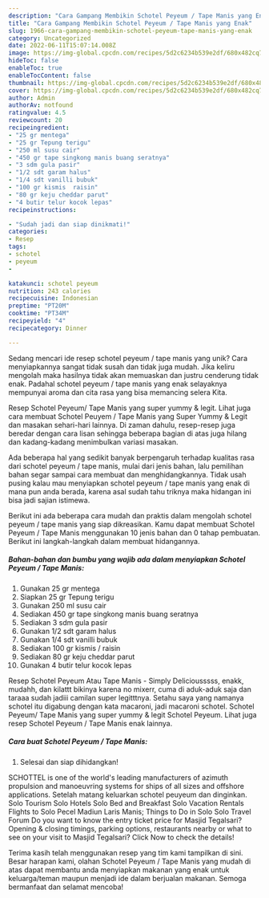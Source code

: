 ```yaml
---
description: "Cara Gampang Membikin Schotel Peyeum / Tape Manis yang Enak"
title: "Cara Gampang Membikin Schotel Peyeum / Tape Manis yang Enak"
slug: 1966-cara-gampang-membikin-schotel-peyeum-tape-manis-yang-enak
category: Uncategorized
date: 2022-06-11T15:07:14.008Z
image: https://img-global.cpcdn.com/recipes/5d2c6234b539e2df/680x482cq70/schotel-peyeum-tape-manis-foto-resep-utama.jpg
hideToc: false
enableToc: true
enableTocContent: false
thumbnail: https://img-global.cpcdn.com/recipes/5d2c6234b539e2df/680x482cq70/schotel-peyeum-tape-manis-foto-resep-utama.jpg
cover: https://img-global.cpcdn.com/recipes/5d2c6234b539e2df/680x482cq70/schotel-peyeum-tape-manis-foto-resep-utama.jpg
author: Admin
authorAv: notfound
ratingvalue: 4.5
reviewcount: 20
recipeingredient:
- "25 gr mentega"
- "25 gr Tepung terigu"
- "250 ml susu cair"
- "450 gr tape singkong manis buang seratnya"
- "3 sdm gula pasir"
- "1/2 sdt garam halus"
- "1/4 sdt vanilli bubuk"
- "100 gr kismis  raisin"
- "80 gr keju cheddar parut"
- "4 butir telur kocok lepas"
recipeinstructions:

- "Sudah jadi dan siap dinikmati!"
categories:
- Resep
tags:
- schotel
- peyeum
- 

katakunci: schotel peyeum  
nutrition: 243 calories
recipecuisine: Indonesian
preptime: "PT20M"
cooktime: "PT34M"
recipeyield: "4"
recipecategory: Dinner

---
```





Sedang mencari ide resep schotel peyeum / tape manis yang unik? Cara menyiapkannya sangat tidak susah dan tidak juga mudah. Jika keliru mengolah maka hasilnya tidak akan memuaskan dan justru cenderung tidak enak. Padahal schotel peyeum / tape manis yang enak selayaknya mempunyai aroma dan cita rasa yang bisa memancing selera Kita.





Resep Schotel Peyeum/ Tape Manis yang super yummy &amp; legit. Lihat juga cara membuat Schotel Peuyem / Tape Manis yang Super Yummy &amp; Legit dan masakan sehari-hari lainnya. Di zaman dahulu, resep-resep juga beredar dengan cara lisan sehingga beberapa bagian di atas juga hilang dan kadang-kadang menimbulkan variasi masakan.

Ada beberapa hal yang sedikit banyak berpengaruh terhadap kualitas rasa dari schotel peyeum / tape manis, mulai dari jenis bahan, lalu pemilihan bahan segar sampai cara membuat dan menghidangkannya. Tidak usah pusing kalau mau menyiapkan schotel peyeum / tape manis yang enak di mana pun anda berada, karena asal sudah tahu triknya maka hidangan ini bisa jadi sajian istimewa.






Berikut ini ada beberapa cara mudah dan praktis dalam mengolah schotel peyeum / tape manis yang siap dikreasikan. Kamu dapat membuat Schotel Peyeum / Tape Manis menggunakan 10 jenis bahan dan 0 tahap pembuatan. Berikut ini langkah-langkah dalam membuat hidangannya.

<!--inarticleads1-->

##### Bahan-bahan dan bumbu yang wajib ada dalam menyiapkan Schotel Peyeum / Tape Manis:

1. Gunakan 25 gr mentega
1. Siapkan 25 gr Tepung terigu
1. Gunakan 250 ml susu cair
1. Sediakan 450 gr tape singkong manis buang seratnya
1. Sediakan 3 sdm gula pasir
1. Gunakan 1/2 sdt garam halus
1. Gunakan 1/4 sdt vanilli bubuk
1. Sediakan 100 gr kismis / raisin
1. Sediakan 80 gr keju cheddar parut
1. Gunakan 4 butir telur kocok lepas


Resep Schotel Peyeum Atau Tape Manis - Simply Deliciousssss, enakk, mudahh, dan kilattt bikinya karena no mixerr, cuma di aduk-aduk saja dan taraaa sudah jadiii camilan super legitttnya. Setahu saya yang namanya schotel itu digabung dengan kata macaroni, jadi macaroni schotel. Schotel Peyeum/ Tape Manis yang super yummy &amp; legit Schotel Peyeum. Lihat juga resep Schotel Peyeum / Tape Manis enak lainnya. 

<!--inarticleads2-->

##### Cara buat Schotel Peyeum / Tape Manis:


1. Selesai dan siap dihidangkan!

SCHOTTEL is one of the world&#39;s leading manufacturers of azimuth propulsion and manoeuvring systems for ships of all sizes and offshore applications. Setelah matang keluarkan schotel peuyeum dan dinginkan. Solo Tourism Solo Hotels Solo Bed and Breakfast Solo Vacation Rentals Flights to Solo Pecel Madiun Laris Manis; Things to Do in Solo Solo Travel Forum Do you want to know the entry ticket price for Masjid Tegalsari? Opening &amp; closing timings, parking options, restaurants nearby or what to see on your visit to Masjid Tegalsari? Click Now to check the details! 

Terima kasih telah menggunakan resep yang tim kami tampilkan di sini. Besar harapan kami, olahan Schotel Peyeum / Tape Manis yang mudah di atas dapat membantu anda menyiapkan makanan yang enak untuk keluarga/teman maupun menjadi ide dalam berjualan makanan. Semoga bermanfaat dan selamat mencoba!
